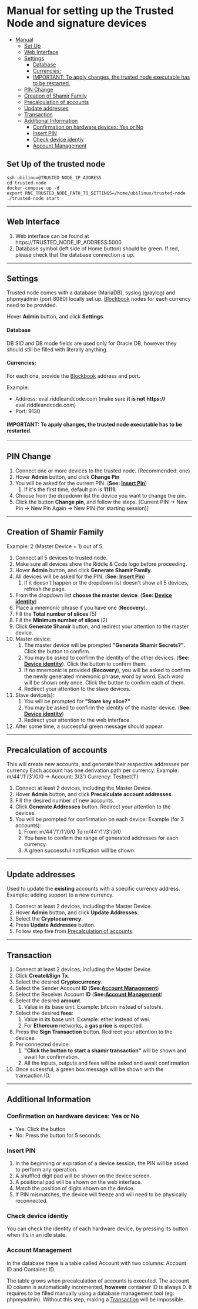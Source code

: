 # Manual for setting up the Trusted Node and signature devices 

- [Manual](#manual)
  - [Set Up](#set-up)
  - [Web Interface](#web-interface)
  - [Settings](#settings)
      - [Database](#database)
      - [Currencies:](#currencies)
      - [IMPORTANT: To apply changes, the trusted node executable has to be restarted.](#important-to-apply-changes-the-trusted-node-executable-has-to-be-restarted)
  - [PIN Change](#pin-change)
  - [Creation of Shamir Family](#creation-of-shamir-family)
  - [Precalculation of accounts](#precalculation-of-accounts)
  - [Update addresses](#update-addresses)
  - [Transaction](#transaction)
  - [Additional Information](#additional-information)
    - [Confirmation on hardware devices: Yes or No](#confirmation-on-hardware-devices-yes-or-no)
    - [Insert PIN](#insert-pin)
    - [Check device identiy](#check-device-identiy)
    - [Account Management](#account-management)

## Set Up of the trusted node
```
ssh ubilinux@TRUSTED_NODE_IP_ADDRESS 
cd trusted-node
docker-compose up -d
export RNC_TRUSTED_NODE_PATH_TO_SETTINGS=/home/ubilinux/trusted-node
./trusted-node start
```
---
## Web Interface
1. Web interface can be found at https://TRUSTED_NODE_IP_ADDRESS:5000
2. Database symbol (left side of Home button) should be green. If red, please check that the database connection is up.

---
## Settings

Trusted node comes with a database (MariaDB), syslog (graylog) and phpmyadmin (port 8080) locally set up. [Blockbook](https://github.com/trezor/blockbook/) nodes for each currency need to be provided.

Hover **Admin** button, and click **Settings**.

#### Database
DB SID and DB mode fields are used only for Oracle DB, however they should still be filled with  literally anything.
#### Currencies:
For each one, provide the [Blockbook](https://github.com/trezor/blockbook/) address and port. 

Example:
- Address: eval.riddleandcode.com (make sure **it is not** **https://** eval.riddleandcode.com)
- Port: 9130

#### IMPORTANT: To apply changes, the trusted node executable has to be restarted.
   
---
## PIN Change
1. Connect one or more devices to the trusted node. (Recommended: one)
2. Hover **Admin** button, and click **Change Pin**
3. You will be asked for the current PIN. (**See: [Insert Pin](#insert-pin)**)
   1. If it's the first time, default pin is **11111**.
4. Choose from the dropdown list the device you want to change the pin.
5. Click the button **Change pin**, and follow the steps. [Current PIN -> New Pin -> New Pin Again -> New PIN (for starting session)]

---
## Creation of Shamir Family
Example: 2 (Master Device + 1) out of 5.

1. Connect all 5 devices to trusted node.
2. Make sure all devices show the Riddle & Code logo before proceeding.
3. Hover **Admin** button, and click **Generate Shamir Family**.
4. All devices will be asked for the PIN. (**See: [Insert Pin](#insert-pin)**)
   1. If it doesn't happen or the dropdown list doesn't show all 5 devices, refresh the page.
5. From the dropdown list **choose the master device**. (**See: [Device identity](#check-device-identiy)**)
6. Place a mnemonic phrase if you have one (**Recovery**).
7. Fill the **Total number of slices** (5)
8. Fill the **Minimum number of slices** (2)
9.  Click **Generate Shamir** button, and redirect your attention to the master device.
10. Master device:
    1.  The master device will be prompted **"Generate Shamir Secrets?"**. Click the button to confirm.
    2.  You may be asked to confirm the identity of the other devices. (**See: [Device identity](#check-device-identiy)**). Click the button to confirm them.
    3.  If no mnemonic is provided (**Recovery**), you will be asked to confirm the newly generated mnemonic phrase, word by word. Each word will be shown only once. Click the button to confirm each of them.
    4.  Redirect your attention to the slave devices.
11. Slave device(s):
    1.  You will be prompted for **"Store key slice?"**
    2.  You may be asked to confirm the identity of the master device. (**See: [Device identity](#check-device-identiy)**)
    3.  Redirect your attention to the web interface.
12. After some time, a successful green message should appear.

---
## Precalculation of accounts

This will create new accounts, and generate their respective addresses per currency
Each account has one derivation path per currency. Example: m/44'/1'/3'/0/0 -> Account: 3(3') Currency: Testnet(1')

1. Connect at least 2 devices, including the Master Device.
2. Hover **Admin** button, and click **Precalculate account addresses**.
3. Fill the desired number of new accounts.
4. Click **Generate Addresses** button. Redirect your attention to the devices.
5. You will be prompted for confirmation on each device: Example (for 3 accounts):
   1. From: m/44'/1'/1'/0/0 To m/44'/1'/3'/0/0
   2. You have to confirm the range of generated addresses for each currency.
   3. A green successful notification will be shown.

---
## Update addresses
Used to update the **existing** accounts with a specific currency address. Example: adding support to a new currency.
1. Connect at least 2 devices, including the Master Device.
2. Hover **Admin** button, and click **Update Addresses**.
3. Select the **Cryptocurrency**.
4. Press **Update Addresses** button.
5. Follow step five from [Precalculation of accounts](#precalculation-of-accounts).
   
---
## Transaction
1. Connect at least 2 devices, including the Master Device.
2. Click **Create&Sign Tx**.
3. Select the desired **Cryptocurrency**.
4. Select the Sender Account **ID** (**See:[Account Management]()**)
5. Select the Receiver Account **ID** (**See:[Account Management]()**)
6. Select the desired **amount**.
   1. Value in its base unit. Example: bitcoin instead of satoshi.
7. Select the desired **fees**:
   1. Value in its base unit. Example: ether instead of wei.
   2. For **Ethereum** networks, a **gas price** is expected.
8. Press the **Sign Transaction** button. Redirect your attention to the devices.
9. Per connected device:
   1.  **"Click the button to start a shamir transaction"** will be shown and await for confirmation.
   2.  All the inputs, outputs and fees will be asked and await confirmation.
10. Once sucessful, a green box message will be shown with the transaction ID.

---
## Additional Information
### Confirmation on hardware devices: Yes or No
- Yes: Click the button
- No: Press the button for 5 seconds.

### Insert PIN
1. In the beginning or expiration of a device session, the PIN will be asked to perform any operation.
2. A shuffled digit pad will be shown on the device screen.
3. A positional pad will be shown on the web interface.
4. Match the position of digits shown on the device.
5. If PIN mismatches, the device will freeze and will need to be physically reconnected.

### Check device identiy
You can check the identity of each hardware device, by pressing its button when it's in an idle state.

### Account Management
In the database there is a table called Account with two columns: Account ID and Container ID. 

The table grows when precalculation of accounts is executed. The account ID column is automatically incremented, **however** container ID is always 0. It requires to be filled manually using a database management tool (eg: phpmyadmin). Without this step, making a [Transaction](#transaction) will be impossible.
